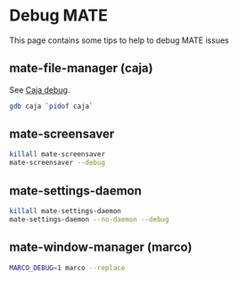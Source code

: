 # Debug MATE

This page contains some tips to help to debug MATE issues

## mate-file-manager (caja)

See [Caja debug](./applications-caja.md#Debug).

```bash
gdb caja `pidof caja`
```

## mate-screensaver

```bash
killall mate-screensaver
mate-screensaver --debug
```

## mate-settings-daemon

```bash
killall mate-settings-daemon
mate-settings-daemon --no-daemon --debug
```

## mate-window-manager (marco)

```bash
MARCO_DEBUG=1 marco --replace
```
